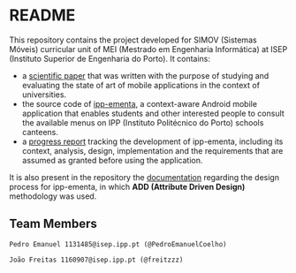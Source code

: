 # README

This repository contains the project developed for SIMOV (Sistemas Móveis) curricular unit of MEI (Mestrado em Engenharia Informática) at ISEP (Instituto Superior de Engenharia do Porto). It contains:

- a [scientific paper](reports/SIMOV_Paper_1131485_1160907.pdf) that was written with the purpose of studying and evaluating the state of art of mobile applications in the context of universities.
- the source code of [ipp-ementa](src/), a context-aware Android mobile application that enables students and other interested people to consult the available menus on IPP (Instituto Politécnico do Porto) schools canteens.
- a [progress report](reports/SIMOV_Project_report_1131485_1160907.pdf) tracking the development of ipp-ementa, including its context, analysis, design, implementation and the requirements that are assumed as granted before using the application.

It is also present in the repository the [documentation](ADD/README.md) regarding the design process for ipp-ementa, in which **ADD (Attribute Driven Design)** methodology was used.

## Team Members

`Pedro Emanuel 1131485@isep.ipp.pt (@PedroEmanuelCoelho)`

`João Freitas 1160907@isep.ipp.pt (@freitzzz)`